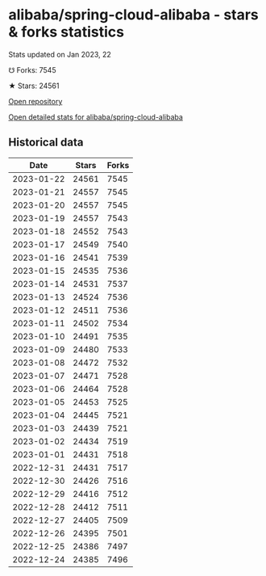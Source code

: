 # alibaba/spring-cloud-alibaba - stars & forks statistics

Stats updated on Jan 2023, 22

☋ Forks: 7545

★ Stars: 24561

[Open repository](https://github.com/alibaba/spring-cloud-alibaba)

[Open detailed stats for alibaba/spring-cloud-alibaba](https://reviewgithub.com/rep/alibaba/spring-cloud-alibaba)

## Historical data
| Date | Stars | Forks |
|------|-------|-------|
| 2023-01-22 | 24561 | 7545 | 
| 2023-01-21 | 24557 | 7545 | 
| 2023-01-20 | 24557 | 7545 | 
| 2023-01-19 | 24557 | 7543 | 
| 2023-01-18 | 24552 | 7543 | 
| 2023-01-17 | 24549 | 7540 | 
| 2023-01-16 | 24541 | 7539 | 
| 2023-01-15 | 24535 | 7536 | 
| 2023-01-14 | 24531 | 7537 | 
| 2023-01-13 | 24524 | 7536 | 
| 2023-01-12 | 24511 | 7536 | 
| 2023-01-11 | 24502 | 7534 | 
| 2023-01-10 | 24491 | 7535 | 
| 2023-01-09 | 24480 | 7533 | 
| 2023-01-08 | 24472 | 7532 | 
| 2023-01-07 | 24471 | 7528 | 
| 2023-01-06 | 24464 | 7528 | 
| 2023-01-05 | 24453 | 7525 | 
| 2023-01-04 | 24445 | 7521 | 
| 2023-01-03 | 24439 | 7521 | 
| 2023-01-02 | 24434 | 7519 | 
| 2023-01-01 | 24431 | 7518 | 
| 2022-12-31 | 24431 | 7517 | 
| 2022-12-30 | 24426 | 7516 | 
| 2022-12-29 | 24416 | 7512 | 
| 2022-12-28 | 24412 | 7511 | 
| 2022-12-27 | 24405 | 7509 | 
| 2022-12-26 | 24395 | 7501 | 
| 2022-12-25 | 24386 | 7497 | 
| 2022-12-24 | 24385 | 7496 | 


